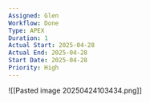 ```yaml
---
Assigned: Glen
Workflow: Done
Type: APEX
Duration: 1
Actual Start: 2025-04-28
Actual End: 2025-04-28
Start Date: 2025-04-28
Priority: High
---
```


![[Pasted image 20250424103434.png]]